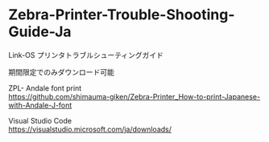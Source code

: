 # Zebra-Printer-Trouble-Shooting-Guide-Ja
Link-OS プリンタトラブルシューティングガイド

期間限定でのみダウンロード可能</br>


ZPL- Andale font print</br>
https://github.com/shimauma-giken/Zebra-Printer_How-to-print-Japanese-with-Andale-J-font

Visual Studio Code </br>
https://visualstudio.microsoft.com/ja/downloads/

